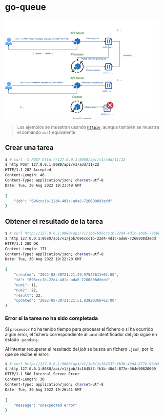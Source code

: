 # go-queue

![Diagrama](go-queue.svg)

> Los ejemplos se muestran usando [`httpie`](https://httpie.io/cli), aunque también se muestra el comando `curl` equivalente.

## Crear una tarea

```bash
$ # curl -X POST http://127.0.0.1:8080/api/v1/add/11/22
$ http POST 127.0.0.1:8080/api/v1/add/11/22
HTTP/1.1 202 Accepted
Content-Length: 46
Content-Type: application/json; charset=utf-8
Date: Tue, 30 Aug 2022 19:21:49 GMT

{
    "job": "696ccc1b-22d4-4d1c-ada6-7266808d3edd"
}
```

## Obtener el resultado de la tarea

```bash
$ # curl http://127.0.0.1:8080/api/v1/job/696ccc1b-22d4-4d1c-ada6-7266808d3edd
$ http 127.0.0.1:8080/api/v1/job/696ccc1b-22d4-4d1c-ada6-7266808d3edd
HTTP/1.1 200 OK
Content-Length: 171
Content-Type: application/json; charset=utf-8
Date: Tue, 30 Aug 2022 19:22:20 GMT

{
    "created": "2022-08-30T21:21:49.97545611+02:00",
    "id": "696ccc1b-22d4-4d1c-ada6-7266808d3edd",
    "num1": 11,
    "num2": 22,
    "result": 33,
    "updated": "2022-08-30T21:21:51.83920368+02:00"
}
```

### Error si la tarea no ha sido completada

Si `processor` no ha tenido tiempo para procesar el fichero o si ha ocurrido algún error, el fichero correspondiente al `uuid` identificador del *job* sigue en estado `.pending`.

Al intentar recuperar el resultado del *job* se busca un fichero `.json`, por lo que se recibe el error:

```bash
$ # curl http://127.0.0.1:8080/api/v1/job/1c164537-fb3b-48d4-877e-964e90820099 
$ http 127.0.0.1:8080/api/v1/job/1c164537-fb3b-48d4-877e-964e90820099
HTTP/1.1 500 Internal Server Error
Content-Length: 30
Content-Type: application/json; charset=utf-8
Date: Tue, 30 Aug 2022 19:26:41 GMT

{
    "message": "unexpected error"
}
```